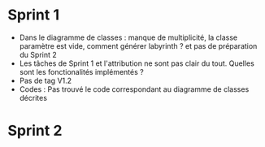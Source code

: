 # Sprint 1
- Dans le diagramme de classes : manque de multiplicité, la classe paramètre est vide, comment générer labyrinth ? et pas de préparation du Sprint 2
- Les tâches de Sprint 1 et l'attribution ne sont pas clair du tout. Quelles sont les fonctionalités implémentés ?
- Pas de tag V1.2
- Codes : Pas trouvé le code correspondant au diagramme de classes décrites

# Sprint 2

